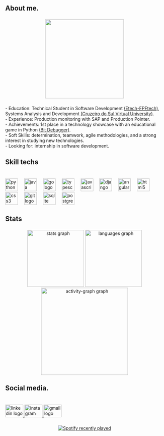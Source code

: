 <h2 align="left">About me.</h2>

###

<div align="center">
  <img height="250" src="https://user-images.githubusercontent.com/74038190/225813708-98b745f2-7d22-48cf-9150-083f1b00d6c9.gif"  />
</div>

###

<p align="left">- Education: Technical Student in Software Development <a href="https://www.fpf-etech.com.br/" target="_blank"> (Etech-FPFtech)</a>,
  Systems Analysis and Development <a href="https://www.cruzeirodosulvirtual.com.br" target="_blank">(Cruzeiro do Sul Virtual University)</a>.
  <br>- Experience: Production monitoring with SAP and Production Pointer.
  <br>- Achievements: 1st place in a technology showcase with an educational game in Python <a href="https://github.com/antonio-pss/bit-debugger" target="_blank">(Bit Debugger)</a>.
  <br>- Soft Skills: determination, teamwork, agile methodologies, and a strong interest in studying new technologies.<br>- Looking for: internship in software development.</p>

###

<h2 align="left">Skill techs</h2>

###

<br clear="both">

<div align="left">
  <img src="https://cdn.jsdelivr.net/gh/devicons/devicon/icons/python/python-original.svg" height="40" alt="python logo"  />
  <img width="12" />
  <img src="https://skillicons.dev/icons?i=java" height="40" alt="java logo"  />
  <img width="12" />
  <img src="https://cdn.jsdelivr.net/gh/devicons/devicon/icons/go/go-original.svg" height="40" alt="go logo"  />
  <img width="12" />
  <img src="https://upload.wikimedia.org/wikipedia/commons/thumb/4/4c/Typescript_logo_2020.svg/768px-Typescript_logo_2020.svg.png" height="40" alt="typescript logo"  />
  <img width="12" />
  <img src="https://static-00.iconduck.com/assets.00/javascript-js-icon-2048x2048-nyxvtvk0.png" height="40" alt="javascript logo"  />
  <img width="12" />
  <img src="https://skillicons.dev/icons?i=django" height="40" alt="django logo"  />
  <img width="12" />
  <img src="https://avatars.githubusercontent.com/u/139426?s=48&v=4" height="40" alt="angular logo"  />
  <img width="12" />
  <img src="https://cdn.simpleicons.org/html5/E34F26" height="40" alt="html5 logo"  />
  <img width="12" />
  <img src="https://cdn.simpleicons.org/css3/1572B6" height="40" alt="css3 logo"  />
  <img width="12" />
  <img src="https://skillicons.dev/icons?i=git" height="40" alt="git logo"  />
  <img width="12" />
  <img src="https://cdn.jsdelivr.net/gh/devicons/devicon/icons/sqlite/sqlite-original.svg" height="40" alt="sqlite logo"  />
  <img width="12" />
  <img src="https://cdn.jsdelivr.net/gh/devicons/devicon/icons/postgresql/postgresql-original.svg" height="40" alt="postgresql logo"  />
</div>

###

<h2 align="left">Stats</h2>

###

<div align="center">
  <img src="https://github-readme-stats.vercel.app/api?username=LEXMORAES&hide_title=false&hide_rank=false&show_icons=true&include_all_commits=true&count_private=true&disable_animations=false&theme=tokyonight&locale=en&hide_border=false&order=1" height="180" alt="stats graph"  />
  <img src="https://github-readme-stats.vercel.app/api/top-langs?username=LEXMORAES&locale=en&hide_title=false&layout=compact&card_width=320&langs_count=10&theme=tokyonight&hide_border=false&order=2" height="180" alt="languages graph"  />
  <img src="https://github-readme-activity-graph.vercel.app/graph?username=LEXMORAES&radius=16&theme=tokyo-night&area=true&order=5" height="276" alt="activity-graph graph"  />
</div>

<h2 align="left">Social media.</h2>

###

<br clear="both">

<div align="left">
  <a href="https://www.linkedin.com/in/lexmoraes/" target="_blank">
    <img src="https://raw.githubusercontent.com/maurodesouza/profile-readme-generator/master/src/assets/icons/social/linkedin/default.svg" width="57" height="40" alt="linkedin logo"  />
  </a>
  <a href="https://www.instagram.com/lexmoraes01/" target="_blank">
    <img src="https://raw.githubusercontent.com/maurodesouza/profile-readme-generator/master/src/assets/icons/social/instagram/default.svg" width="57" height="40" alt="instagram logo"  />
  </a>
  <a href="lexfisica@gmail.com" target="_blank">
    <img src="https://raw.githubusercontent.com/maurodesouza/profile-readme-generator/master/src/assets/icons/social/gmail/default.svg" width="57" height="40" alt="gmail logo"  />
  </a>
</div>

###

<div align="center">
  <a href="https://open.spotify.com/user/31qqp6n4cdd3c7pv26vz57ckb75u">
    <img src="https://spotify-recently-played-readme.vercel.app/api?user=31qqp6n4cdd3c7pv26vz57ckb75u&count=5&unique=false" alt="Spotify recently played"  />
  </a>
</div>

###
